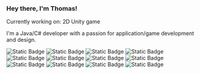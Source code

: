 ### Hey there, I'm Thomas!

Currently working on: 2D Unity game

I'm a Java/C# developer with a passion for application/game development and design.

![Static Badge](https://img.shields.io/badge/Java-Experienced-Green)
![Static Badge](https://img.shields.io/badge/C%23-Experienced-Green)
![Static Badge](https://img.shields.io/badge/Git-Experienced-Green)
![Static Badge](https://img.shields.io/badge/Unity-Experienced-Green)
<br>
![Static Badge](https://img.shields.io/badge/JavaScript-Familiar-yellow)
![Static Badge](https://img.shields.io/badge/SQL-Familiar-yellow)
![Static Badge](https://img.shields.io/badge/PHP-Familiar-yellow)
![Static Badge](https://img.shields.io/badge/Python-Familiar-yellow)
<br>![Static Badge](https://img.shields.io/badge/C-Rusty-red)
![Static Badge](https://img.shields.io/badge/C++-Rusty-red)
![Static Badge](https://img.shields.io/badge/Kotlin-Rusty-red)
![Static Badge](https://img.shields.io/badge/Unreal%20Engine-Rusty-red)
